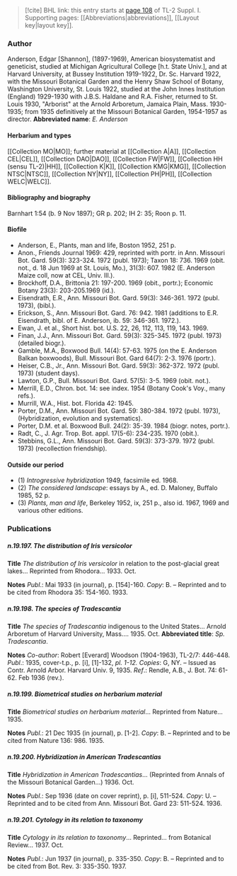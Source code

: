 > [!cite] BHL link: this entry starts at [page 108](https://www.biodiversitylibrary.org/page/33264835) of TL-2 Suppl. I.
> Supporting pages: [[Abbreviations|abbreviations]], [[Layout key|layout key]].

### Author

Anderson, Edgar \[Shannon\], (1897-1969), American biosystematist and geneticist, studied at Michigan Agricultural College \[h.t. State Univ.\], and at Harvard University, at Bussey Institution 1919-1922, Dr. Sc. Harvard 1922, with the Missouri Botanical Garden and the Henry Shaw School of Botany, Washington University, St. Louis 1922, studied at the John Innes Institution (England) 1929-1930 with J.B.S. Haldane and R.A. Fisher, returned to St. Louis 1930, "Arborist" at the Arnold Arboretum, Jamaica Plain, Mass. 1930-1935; from 1935 definitively at the Missouri Botanical Garden, 1954-1957 as director. 
**Abbreviated name**: *E. Anderson*

#### Herbarium and types

[[Collection MO|MO]]; further material at [[Collection A|A]], [[Collection CEL|CEL]], [[Collection DAO|DAO]], [[Collection FW|FW]], [[Collection HH (sensu TL-2)|HH]], [[Collection K|K]], [[Collection KMG|KMG]], [[Collection NTSC|NTSC]], [[Collection NY|NY]], [[Collection PH|PH]], [[Collection WELC|WELC]].

#### Bibliography and biography

Barnhart 1:54 (b. 9 Nov 1897); GR p. 202; IH 2: 35; Roon p. 11.

#### Biofile

- Anderson, E., Plants, man and life, Boston 1952, 251 p.
- Anon., Friends Journal 1969: 429, reprinted with portr. in Ann. Missouri Bot. Gard. 59(3): 323-324. 1972 (publ. 1973); Taxon 18: 736. 1969 (obit. not., d. 18 Jun 1969 at St. Louis, Mo.), 31(3): 607. 1982 (E. Anderson Maize coll, now at CEL, Univ. Ill.).
- Brockhoff, D.A., Brittonia 21: 197-200. 1969 (obit., portr.); Economic Botany 23(3): 203-205.1969 (id.).
- Eisendrath, E.R., Ann. Missouri Bot. Gard. 59(3): 346-361. 1972 (publ. 1973), (bibl.).
- Erickson, S., Ann. Missouri Bot. Gard. 76: 942. 1981 (additions to E.R. Eisendrath, bibl. of E. Anderson, ib. 59: 346-361. 1972.).
- Ewan, J. et al., Short hist. bot. U.S. 22, 26, 112, 113, 119, 143. 1969.
- Finan, J.J., Ann. Missouri Bot. Gard. 59(3): 325-345. 1972 (publ. 1973) (detailed biogr.).
- Gamble, M.A., Boxwood Bull. 14(4): 57-63. 1975 (on the E. Anderson Balkan boxwoods), Bull. Missouri Bot. Gard 64(7): 2-3. 1976 (portr.).
- Heiser, C.B., Jr., Ann. Missouri Bot. Gard. 59(3): 362-372. 1972 (publ. 1973) (student days).
- Lawton, G.P., Bull. Missouri Bot. Gard. 57(5): 3-5. 1969 (obit. not.).
- Merrill, E.D., Chron. bot. 14: see index. 1954 (Botany Cook's Voy., many refs.).
- Murrill, W.A., Hist. bot. Florida 42: 1945.
- Porter, D.M., Ann. Missouri Bot. Gard. 59: 380-384. 1972 (publ. 1973), (Hybridization, evolution and systematics).
- Porter, D.M. et al. Boxwood Bull. 24(2): 35-39. 1984 (biogr. notes, portr.).
- Radt, C., J. Agr. Trop. Bot. appl. 17(5-6): 234-235. 1970 (obit.).
- Stebbins, G.L., Ann. Missouri Bot. Gard. 59(3): 373-379. 1972 (publ. 1973) (recollection friendship).

#### Outside our period

- (1) *Introgressive hybridization* 1949, facsimile ed. 1968. 
- (2) *The considered landscape*: essays by A., ed. D. Maloney, Buffalo 1985, 52 p. 
- (3) *Plants, man and life*, Berkeley 1952, ix, 251 p., also id. 1967, 1969 and various other editions.

### Publications

##### n.19.197. The distribution of Iris versicolor

**Title**
*The distribution of Iris versicolor* in relation to the post-glacial great lakes... Reprinted from Rhodora... 1933. Oct.

**Notes**
*Publ*.: Mai 1933 (in journal), p. \[154\]-160. *Copy*: B. – Reprinted and to be cited from Rhodora 35: 154-160. 1933.

##### n.19.198. The species of Tradescantia

**Title**
*The species of Tradescantia* indigenous to the United States... Arnold Arboretum of Harvard University, Mass.... 1935. Oct.
**Abbreviated title**: *Sp. Tradescantia*.

**Notes**
*Co-author*: Robert \[Everard\] Woodson (1904-1963), TL-2/7: 446-448.
*Publ*.: 1935, cover-t.p., p. \[i\], \[1\]-132, *pl. 1-12. Copies*: G, NY. – Issued as Contr. Arnold Arbor. Harvard Univ. 9, 1935.
*Ref*.: Rendle, A.B., J. Bot. 74: 61-62. Feb 1936 (rev.).

##### n.19.199. Biometrical studies on herbarium material

**Title**
*Biometrical studies on herbarium material*... Reprinted from Nature... 1935.

**Notes**
*Publ*.: 21 Dec 1935 (in journal), p. \[1-2\]. *Copy*: B. – Reprinted and to be cited from Nature 136: 986. 1935.

##### n.19.200. Hybridization in American Tradescantias

**Title**
*Hybridization in American Tradescantias*... (Reprinted from Annals of the Missouri Botanical Garden...) 1936. Oct.

**Notes**
*Publ*.: Sep 1936 (date on cover reprint), p. \[i\], 511-524. *Copy*: U. – Reprinted and to be cited from Ann. Missouri Bot. Gard 23: 511-524. 1936.

##### n.19.201. Cytology in its relation to taxonomy

**Title**
*Cytology in its relation to taxonomy*... Reprinted... from Botanical Review... 1937. Oct.

**Notes**
*Publ*.: Jun 1937 (in journal), p. 335-350. *Copy*: B. – Reprinted and to be cited from Bot. Rev. 3: 335-350. 1937.

